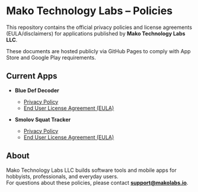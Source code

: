 # Mako Technology Labs – Policies

This repository contains the official privacy policies and license agreements (EULA/disclaimers) for applications published by **Mako Technology Labs LLC**.

These documents are hosted publicly via GitHub Pages to comply with App Store and Google Play requirements.

## Current Apps

- **Blue Def Decoder**
  - [Privacy Policy](https://makolabs-io.github.io/mako-policies/bluedef-privacy.html)
  - [End User License Agreement (EULA)](https://makolabs-io.github.io/mako-policies/bluedef-eula.html)

- **Smolov Squat Tracker**
  - [Privacy Policy](https://makolabs-io.github.io/mako-policies/smolov-privacy.html)
  - [End User License Agreement (EULA)](https://makolabs-io.github.io/mako-policies/smolov-eula.html)

## About

Mako Technology Labs LLC builds software tools and mobile apps for hobbyists, professionals, and everyday users.  
For questions about these policies, please contact **support@makolabs.io**.
